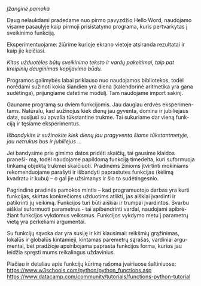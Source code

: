 *Įžanginė pamoka*

Daug nelaukdami pradedame nuo pirmo pavyzdžio Hello Word, naudojamo
visame pasaulyje kaip pirmoji prisistatymo programa, kuris pertvarkytas į
sveikinimo funkciją.

Eksperimentuojame: žiūrime kurioje ekrano vietoje atsiranda rezultatai ir
kaip jie keičiasi.

*Kitos užduotėlės būtų sveikinimo teksto ir vardų
pakeitimai, taip pat kreipinių dauginimas kopijavimo būdu.*

Programos galimybės labai priklauso nuo naudojamos bibliotekos, todėl
norėdami sužinoti kokia šiandien yra diena (kalendorinė aritmetika yra gana
sudėtinga), prijungiame datetime modulį. Tam naudojame import sakinį.

Gauname programą su dviem funkcijomis. Jau daugiau erdvės eksperimen-
tams. Natūralu, kad sužinojus kiek dienų jau gyventa, domina ir jubiliejaus
data, susijusi su apvalia tūkstantine trukme. Tai sukuriame dar vieną funk-
ciją ir tęsiame eksperimentus.

*Išbandykite ir sužinokite kiek dienų jau
pragyventa šiame tūkstantmetyje, jau netrukus bus ir jubiliejus ...*

Jei bandysime prie gimimo datos pridėti skaičių, tai gausime klaidos praneši-
mą, todėl naudojame papildomą funkciją timedelta, kuri suformuoja
tinkamą objektą trukmei skaičiuoti. Pradinėms žinioms įtvirtinti mokiniams
rekomenduojame parašyti ir išbandyti paprastutes funkcijas (kėlimą kvadratu
ir kubu) – o gal jie užsimanys ir šio to sudėtingesnio.

Pagrindinė pradinės pamokos mintis – kad programuotojo darbas yra kurti
funkcijas, skirtas konkrečioms užduotims atlikti, jas aiškiai įvardinti ir
patikrinti jų veikimą. Funkcijos turi būti aiškiai ir trumpai įvardintos. Svarbu
aiškiai suformuoti parametrus - tai apibendrinti vardai, naudojami apibrė-
žiant funkcijos vykdomus veiksmus. Funkcijos vykdymo metu į parametrų vietą
yra perkeliami argumentai.

Su funkcijų sąvoka dar yra susiję ir kiti klausimai: reikšmių grąžinimas,
lokalūs ir globalūs kintamieji, kintamas paremetrų sąrašas, vardiniai argu-
mentai, bet pradžioje apsiribojama paprasta funkcijos forma, kurios jau
leidžia spręsti mums reikalingus uždavinius.

Plačiau ir detaliau apie funkcijų kūrimą rašoma įvairiuose šaltiniuose:
https://www.w3schools.com/python/python_functions.asp
https://www.datacamp.com/community/tutorials/functions-python-tutorial
